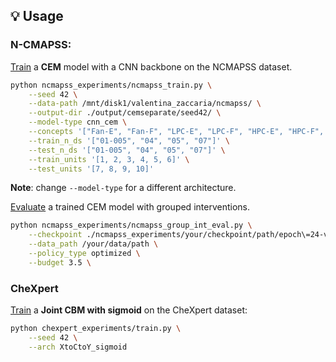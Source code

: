 
## 💡 Usage

### N-CMAPSS: 
<u>Train</u> a **CEM** model with a CNN backbone on the NCMAPSS dataset. 
 
```bash
python ncmapss_experiments/ncmapss_train.py \
    --seed 42 \
    --data-path /mnt/disk1/valentina_zaccaria/ncmapss/ \
    --output-dir ./output/cemseparate/seed42/ \
    --model-type cnn_cem \
    --concepts '["Fan-E", "Fan-F", "LPC-E", "LPC-F", "HPC-E", "HPC-F", "LPT-E", "LPT-F", "HPT-E", "HPT-F"]' \
    --train_n_ds '["01-005", "04", "05", "07"]' \
    --test_n_ds '["01-005", "04", "05", "07"]' \
    --train_units '[1, 2, 3, 4, 5, 6]' \
    --test_units '[7, 8, 9, 10]'
```
**Note**: change `--model-type` for a different architecture. 


<u>Evaluate</u> a trained CEM model with grouped interventions. 
```bash
python ncmapss_experiments/ncmapss_group_int_eval.py \
    --checkpoint ./ncmapss_experiments/your/checkpoint/path/epoch\=24-val_loss\=0.06.ckpt \
    --data_path /your/data/path \
    --policy_type optimized \
    --budget 3.5 \
```

### CheXpert
<u>Train</u> a **Joint CBM with sigmoid** on the CheXpert dataset: 

```bash
python chexpert_experiments/train.py \
    --seed 42 \
    --arch XtoCtoY_sigmoid 
```